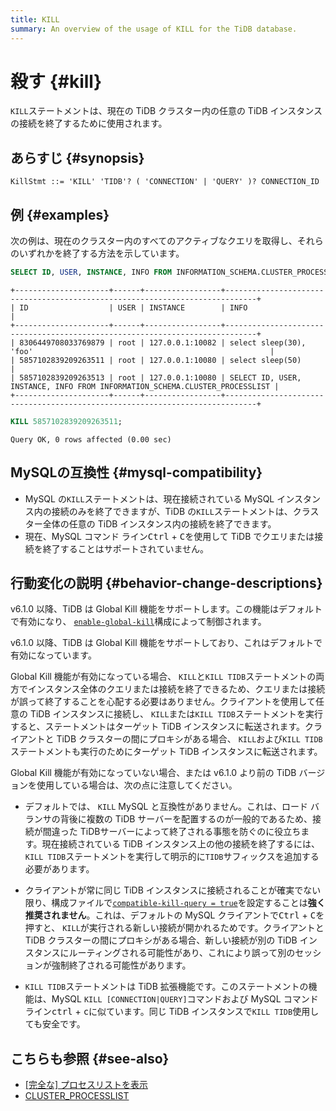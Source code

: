 ```yaml
---
title: KILL
summary: An overview of the usage of KILL for the TiDB database.
---
```


# 殺す {#kill}

`KILL`ステートメントは、現在の TiDB クラスター内の任意の TiDB インスタンスの接続を終了するために使用されます。

## あらすじ {#synopsis}

```ebnf+diagram
KillStmt ::= 'KILL' 'TIDB'? ( 'CONNECTION' | 'QUERY' )? CONNECTION_ID
```

## 例 {#examples}

次の例は、現在のクラスター内のすべてのアクティブなクエリを取得し、それらのいずれかを終了する方法を示しています。


```sql
SELECT ID, USER, INSTANCE, INFO FROM INFORMATION_SCHEMA.CLUSTER_PROCESSLIST;
```

```
+---------------------+------+-----------------+-----------------------------------------------------------------------------+
| ID                  | USER | INSTANCE        | INFO                                                                        |
+---------------------+------+-----------------+-----------------------------------------------------------------------------+
| 8306449708033769879 | root | 127.0.0.1:10082 | select sleep(30), 'foo'                                                     |
| 5857102839209263511 | root | 127.0.0.1:10080 | select sleep(50)                                                            |
| 5857102839209263513 | root | 127.0.0.1:10080 | SELECT ID, USER, INSTANCE, INFO FROM INFORMATION_SCHEMA.CLUSTER_PROCESSLIST |
+---------------------+------+-----------------+-----------------------------------------------------------------------------+
```


```sql
KILL 5857102839209263511;
```

```
Query OK, 0 rows affected (0.00 sec)
```

## MySQLの互換性 {#mysql-compatibility}

-   MySQL の`KILL`ステートメントは、現在接続されている MySQL インスタンス内の接続のみを終了できますが、TiDB の`KILL`ステートメントは、クラスター全体の任意の TiDB インスタンス内の接続を終了できます。
-   現在、MySQL コマンド ライン<kbd>Ctrl</kbd> + <kbd>C</kbd>を使用して TiDB でクエリまたは接続を終了することはサポートされていません。

## 行動変化の説明 {#behavior-change-descriptions}

<CustomContent platform="tidb">

v6.1.0 以降、TiDB は Global Kill 機能をサポートします。この機能はデフォルトで有効になり、 [`enable-global-kill`](/tidb-configuration-file.md#enable-global-kill-new-in-v610)構成によって制御されます。

</CustomContent>

<CustomContent platform="tidb-cloud">

v6.1.0 以降、TiDB は Global Kill 機能をサポートしており、これはデフォルトで有効になっています。

</CustomContent>

Global Kill 機能が有効になっている場合、 `KILL`と`KILL TIDB`ステートメントの両方でインスタンス全体のクエリまたは接続を終了できるため、クエリまたは接続が誤って終了することを心配する必要はありません。クライアントを使用して任意の TiDB インスタンスに接続し、 `KILL`または`KILL TIDB`ステートメントを実行すると、ステートメントはターゲット TiDB インスタンスに転送されます。クライアントと TiDB クラスターの間にプロキシがある場合、 `KILL`および`KILL TIDB`ステートメントも実行のためにターゲット TiDB インスタンスに転送されます。

Global Kill 機能が有効になっていない場合、または v6.1.0 より前の TiDB バージョンを使用している場合は、次の点に注意してください。

-   デフォルトでは、 `KILL` MySQL と互換性がありません。これは、ロード バランサの背後に複数の TiDB サーバーを配置するのが一般的であるため、接続が間違った TiDBサーバーによって終了される事態を防ぐのに役立ちます。現在接続されている TiDB インスタンス上の他の接続を終了するには、 `KILL TIDB`ステートメントを実行して明示的に`TIDB`サフィックスを追加する必要があります。

<CustomContent platform="tidb">

-   クライアントが常に同じ TiDB インスタンスに接続されることが確実でない限り、構成ファイルで[`compatible-kill-query = true`](/tidb-configuration-file.md#compatible-kill-query)を設定することは**強く推奨されません**。これは、デフォルトの MySQL クライアントで<kbd>Ctrl</kbd> + <kbd>C</kbd>を押すと、 `KILL`が実行される新しい接続が開かれるためです。クライアントと TiDB クラスターの間にプロキシがある場合、新しい接続が別の TiDB インスタンスにルーティングされる可能性があり、これにより誤って別のセッションが強制終了される可能性があります。

</CustomContent>

-   `KILL TIDB`ステートメントは TiDB 拡張機能です。このステートメントの機能は、MySQL `KILL [CONNECTION|QUERY]`コマンドおよび MySQL コマンド ライン<kbd>ctrl</kbd> + <kbd>c</kbd>に似ています。同じ TiDB インスタンスで`KILL TIDB`使用しても安全です。

## こちらも参照 {#see-also}

-   [[完全な] プロセスリストを表示](/sql-statements/sql-statement-show-processlist.md)
-   [CLUSTER_PROCESSLIST](/information-schema/information-schema-processlist.md#cluster_processlist)
